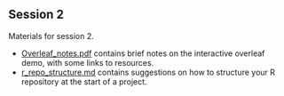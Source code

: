 ## Session 2

Materials for session 2.

- [Overleaf_notes.pdf](./Oveleaf_notes.pdf) contains brief notes on the interactive overleaf demo, with some links to resources.
- [r_repo_structure.md](./r_repo_structure.md) contains suggestions on how to structure your R repository at the start of a project.


